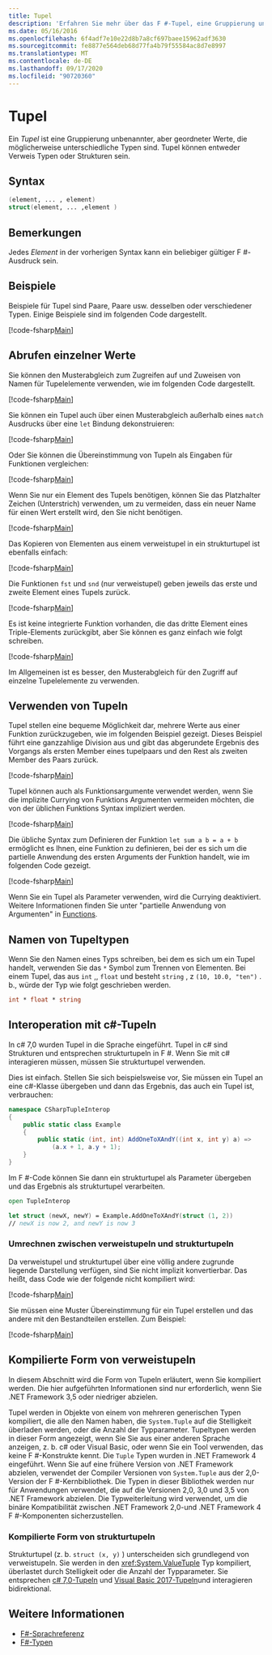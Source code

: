 ```yaml
---
title: Tupel
description: 'Erfahren Sie mehr über das F #-Tupel, eine Gruppierung unbenannter, aber geordneter Werte, die möglicherweise unterschiedlich sind.'
ms.date: 05/16/2016
ms.openlocfilehash: 6f4adf7e10e22d8b7a8cf697baee15962adf3630
ms.sourcegitcommit: fe8877e564deb68d77fa4b79f55584ac8d7e8997
ms.translationtype: MT
ms.contentlocale: de-DE
ms.lasthandoff: 09/17/2020
ms.locfileid: "90720360"
---
```

# <a name="tuples"></a>Tupel

Ein *Tupel* ist eine Gruppierung unbenannter, aber geordneter Werte, die möglicherweise unterschiedliche Typen sind.  Tupel können entweder Verweis Typen oder Strukturen sein.

## <a name="syntax"></a>Syntax

```fsharp
(element, ... , element)
struct(element, ... ,element )
```

## <a name="remarks"></a>Bemerkungen

Jedes *Element* in der vorherigen Syntax kann ein beliebiger gültiger F #-Ausdruck sein.

## <a name="examples"></a>Beispiele

Beispiele für Tupel sind Paare, Paare usw. desselben oder verschiedener Typen. Einige Beispiele sind im folgenden Code dargestellt.

[!code-fsharp[Main](~/samples/snippets/fsharp/tuples/basic-examples.fsx#L6-L21)]

## <a name="obtaining-individual-values"></a>Abrufen einzelner Werte

Sie können den Musterabgleich zum Zugreifen auf und Zuweisen von Namen für Tupelelemente verwenden, wie im folgenden Code dargestellt.

[!code-fsharp[Main](~/samples/snippets/fsharp/tuples/basic-examples.fsx#L27-L29)]

Sie können ein Tupel auch über einen Musterabgleich außerhalb eines `match` Ausdrucks über eine  `let` Bindung dekonstruieren:

[!code-fsharp[Main](~/samples/snippets/fsharp/tuples/basic-examples.fsx#L34-L37)]

Oder Sie können die Übereinstimmung von Tupeln als Eingaben für Funktionen vergleichen:

[!code-fsharp[Main](~/samples/snippets/fsharp/tuples/basic-examples.fsx#L43-L47)]

Wenn Sie nur ein Element des Tupels benötigen, können Sie das Platzhalter Zeichen (Unterstrich) verwenden, um zu vermeiden, dass ein neuer Name für einen Wert erstellt wird, den Sie nicht benötigen.

[!code-fsharp[Main](~/samples/snippets/fsharp/tuples/basic-examples.fsx#L53-L54)]

Das Kopieren von Elementen aus einem verweistupel in ein strukturtupel ist ebenfalls einfach:

[!code-fsharp[Main](~/samples/snippets/fsharp/tuples/basic-examples.fsx#L62-L66)]

Die Funktionen `fst` und `snd` (nur verweistupel) geben jeweils das erste und zweite Element eines Tupels zurück.

[!code-fsharp[Main](~/samples/snippets/fsharp/tuples/basic-examples.fsx#L72-L73)]

Es ist keine integrierte Funktion vorhanden, die das dritte Element eines Triple-Elements zurückgibt, aber Sie können es ganz einfach wie folgt schreiben.

[!code-fsharp[Main](~/samples/snippets/fsharp/tuples/basic-examples.fsx#L78-L78)]

Im Allgemeinen ist es besser, den Musterabgleich für den Zugriff auf einzelne Tupelelemente zu verwenden.

## <a name="using-tuples"></a>Verwenden von Tupeln

Tupel stellen eine bequeme Möglichkeit dar, mehrere Werte aus einer Funktion zurückzugeben, wie im folgenden Beispiel gezeigt. Dieses Beispiel führt eine ganzzahlige Division aus und gibt das abgerundete Ergebnis des Vorgangs als ersten Member eines tupelpaars und den Rest als zweiten Member des Paars zurück.

[!code-fsharp[Main](~/samples/snippets/fsharp/tuples/basic-examples.fsx#L83-L86)]

Tupel können auch als Funktionsargumente verwendet werden, wenn Sie die implizite Currying von Funktions Argumenten vermeiden möchten, die von der üblichen Funktions Syntax impliziert werden.

[!code-fsharp[Main](~/samples/snippets/fsharp/tuples/basic-examples.fsx#L88-L88)]

Die übliche Syntax zum Definieren der Funktion `let sum a b = a + b` ermöglicht es Ihnen, eine Funktion zu definieren, bei der es sich um die partielle Anwendung des ersten Arguments der Funktion handelt, wie im folgenden Code gezeigt.

[!code-fsharp[Main](~/samples/snippets/fsharp/tuples/basic-examples.fsx#L90-L94)]

Wenn Sie ein Tupel als Parameter verwenden, wird die Currying deaktiviert. Weitere Informationen finden Sie unter "partielle Anwendung von Argumenten" in [Functions](./functions/index.md).

## <a name="names-of-tuple-types"></a>Namen von Tupeltypen

Wenn Sie den Namen eines Typs schreiben, bei dem es sich um ein Tupel handelt, verwenden Sie das `*` Symbol zum Trennen von Elementen. Bei einem Tupel, das aus `int` ,, `float` und besteht `string` , z `(10, 10.0, "ten")` . b., würde der Typ wie folgt geschrieben werden.

```fsharp
int * float * string
```

## <a name="interoperation-with-c-tuples"></a>Interoperation mit c#-Tupeln

In c# 7,0 wurden Tupel in die Sprache eingeführt.  Tupel in c# sind Strukturen und entsprechen strukturtupeln in F #.  Wenn Sie mit c# interagieren müssen, müssen Sie strukturtupel verwenden.

Dies ist einfach.  Stellen Sie sich beispielsweise vor, Sie müssen ein Tupel an eine c#-Klasse übergeben und dann das Ergebnis, das auch ein Tupel ist, verbrauchen:

```csharp
namespace CSharpTupleInterop
{
    public static class Example
    {
        public static (int, int) AddOneToXAndY((int x, int y) a) =>
            (a.x + 1, a.y + 1);
    }
}
```

Im F #-Code können Sie dann ein strukturtupel als Parameter übergeben und das Ergebnis als strukturtupel verarbeiten.

```fsharp
open TupleInterop

let struct (newX, newY) = Example.AddOneToXAndY(struct (1, 2))
// newX is now 2, and newY is now 3
```

### <a name="converting-between-reference-tuples-and-struct-tuples"></a>Umrechnen zwischen verweistupeln und strukturtupeln

Da verweistupel und strukturtupel über eine völlig andere zugrunde liegende Darstellung verfügen, sind Sie nicht implizit konvertierbar.  Das heißt, dass Code wie der folgende nicht kompiliert wird:

[!code-fsharp[Main](~/samples/snippets/fsharp/tuples/interop.fsx#L5-L12)]

Sie müssen eine Muster Übereinstimmung für ein Tupel erstellen und das andere mit den Bestandteilen erstellen.  Zum Beispiel:

[!code-fsharp[Main](~/samples/snippets/fsharp/tuples/interop.fsx#L18-L22)]

## <a name="compiled-form-of-reference-tuples"></a>Kompilierte Form von verweistupeln

In diesem Abschnitt wird die Form von Tupeln erläutert, wenn Sie kompiliert werden.  Die hier aufgeführten Informationen sind nur erforderlich, wenn Sie .NET Framework 3,5 oder niedriger abzielen.

Tupel werden in Objekte von einem von mehreren generischen Typen kompiliert, die alle den Namen haben, die `System.Tuple` auf die Stelligkeit überladen werden, oder die Anzahl der Typparameter. Tupeltypen werden in dieser Form angezeigt, wenn Sie Sie aus einer anderen Sprache anzeigen, z. b. c# oder Visual Basic, oder wenn Sie ein Tool verwenden, das keine F #-Konstrukte kennt. Die `Tuple` Typen wurden in .NET Framework 4 eingeführt. Wenn Sie auf eine frühere Version von .NET Framework abzielen, verwendet der Compiler Versionen von `System.Tuple` aus der 2,0-Version der F #-Kernbibliothek. Die Typen in dieser Bibliothek werden nur für Anwendungen verwendet, die auf die Versionen 2,0, 3,0 und 3,5 von .NET Framework abzielen. Die Typweiterleitung wird verwendet, um die binäre Kompatibilität zwischen .NET Framework 2,0-und .NET Framework 4 F #-Komponenten sicherzustellen.

### <a name="compiled-form-of-struct-tuples"></a>Kompilierte Form von strukturtupeln

Strukturtupel (z. b. `struct (x, y)` ) unterscheiden sich grundlegend von verweistupeln.  Sie werden in den <xref:System.ValueTuple> Typ kompiliert, überlastet durch Stelligkeit oder die Anzahl der Typparameter.  Sie entsprechen [c# 7,0-Tupeln](../../csharp/language-reference/builtin-types/value-tuples.md) und [Visual Basic 2017-Tupeln](../../visual-basic/programming-guide/language-features/data-types/tuples.md)und interagieren bidirektional.

## <a name="see-also"></a>Weitere Informationen

- [F#-Sprachreferenz](index.md)
- [F#-Typen](fsharp-types.md)
